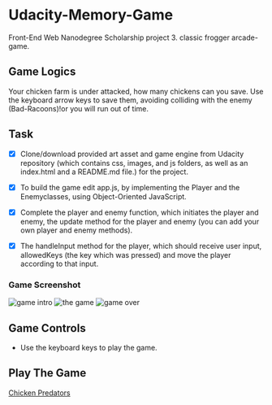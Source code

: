 # Udacity-Memory-Game

Front-End Web Nanodegree Scholarship project 3. classic frogger arcade-game.

## Game Logics

Your chicken farm is under attacked, how many chickens can you save. Use the keyboard arrow keys to save them, avoiding colliding with the enemy (Bad-Racoons)!or you will run out of time.

## Task

   - [x] Clone/download provided art asset and game engine from Udacity repository (which contains css, images, and js folders, as well as an index.html and a README.md file.) for the project.
   - [x] To build the game edit app.js, by implementing the Player and the Enemyclasses, using Object-Oriented JavaScript.
   - [x] Complete the player and enemy function, which initiates the player and enemy, the update method for the player and enemy (you can add your own player and enemy methods).
   - [x] The handleInput method for the player, which should receive user input, allowedKeys (the key which was pressed) and move the player according to that input.


### Game Screenshot
![game intro](https://user-images.githubusercontent.com/40595189/44144752-09beffb0-a089-11e8-8778-617d8c56a163.png)
![the game](https://user-images.githubusercontent.com/40595189/44144754-0a40aac4-a089-11e8-8af9-36224cc79b2b.png)
![game over](https://user-images.githubusercontent.com/40595189/44144753-0a009e2a-a089-11e8-8116-ce138aa3278c.png)

## Game Controls

   - Use the keyboard keys to play the game.

## Play The Game

 [Chicken Predators](https://lebogango.github.io/Classic-Arcade-Game/.)
